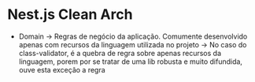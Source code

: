 # Nest.js Clean Arch

- Domain
  -> Regras de negócio da aplicação. Comumente desenvolvido apenas com recursos da linguagem utilizada no projeto
  -> No caso do class-validator, é a quebra de regra sobre apenas recursos da linguagem, porem por se tratar de uma lib robusta e muito difundida, ouve esta exceção a regra


